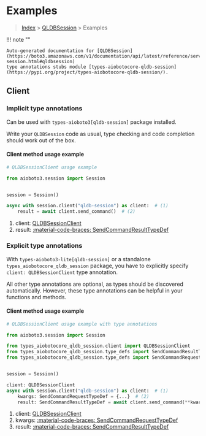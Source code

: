 # Examples

> [Index](../README.md) > [QLDBSession](./README.md) > Examples

!!! note ""

    Auto-generated documentation for [QLDBSession](https://boto3.amazonaws.com/v1/documentation/api/latest/reference/services/qldb-session.html#qldbsession)
    type annotations stubs module [types-aiobotocore-qldb-session](https://pypi.org/project/types-aiobotocore-qldb-session/).

## Client

### Implicit type annotations

Can be used with `types-aioboto3[qldb-session]` package installed.

Write your `QLDBSession` code as usual,
type checking and code completion should work out of the box.



#### Client method usage example

```python
# QLDBSessionClient usage example

from aioboto3.session import Session


session = Session()

async with session.client("qldb-session") as client:  # (1)
    result = await client.send_command()  # (2)
```

1. client: [QLDBSessionClient](./client.md)
2. result: [:material-code-braces: SendCommandResultTypeDef](./type_defs.md#sendcommandresulttypedef)






### Explicit type annotations

With `types-aioboto3-lite[qldb-session]`
or a standalone `types_aiobotocore_qldb_session` package, you have to explicitly specify
`client: QLDBSessionClient` type annotation.

All other type annotations are optional, as types should be discovered automatically.
However, these type annotations can be helpful in your functions and methods.


#### Client method usage example

```python
# QLDBSessionClient usage example with type annotations

from aioboto3.session import Session

from types_aiobotocore_qldb_session.client import QLDBSessionClient
from types_aiobotocore_qldb_session.type_defs import SendCommandResultTypeDef
from types_aiobotocore_qldb_session.type_defs import SendCommandRequestTypeDef


session = Session()

client: QLDBSessionClient
async with session.client("qldb-session") as client:  # (1)
    kwargs: SendCommandRequestTypeDef = {...}  # (2)
    result: SendCommandResultTypeDef = await client.send_command(**kwargs)  # (3)
```

1. client: [QLDBSessionClient](./client.md)
2. kwargs: [:material-code-braces: SendCommandRequestTypeDef](./type_defs.md#sendcommandrequesttypedef)
3. result: [:material-code-braces: SendCommandResultTypeDef](./type_defs.md#sendcommandresulttypedef)






